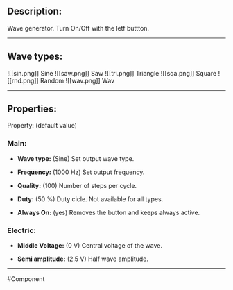 ## Description:
Wave generator.
Turn On/Off with the letf buttton.

---

## Wave types:
![[sin.png]] Sine
![[saw.png]] Saw
![[tri.png]] Triangle
![[sqa.png]] Square
![[rnd.png]] Random
![[wav.png]] Wav

---

## Properties:
Property: (default value)

### Main:
- **Wave type:** (Sine)
   Set output wave type.

- **Frequency:**  (1000 Hz)
   Set output frequency.

- **Quality:** (100)
   Number of steps per cycle.

- **Duty:** (50 %)
   Duty cicle.
   Not available for all types.

- **Always On:** (yes)
   Removes the button and keeps always active.


### Electric:
- **Middle Voltage:** (0 V)
   Central voltage of the wave.

- **Semi amplitude:** (2.5 V)
   Half wave amplitude. 

---

#Component